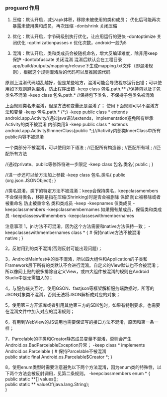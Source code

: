 ### proguard 作用
1. 压缩：默认开启，减少apk体积，移除未被使用的类和成员；
    优化后可能再次暴露未使用类和成员，再次压缩
-dontshrink 关闭压缩

2. 优化：默认开启，字节码级别执行优化，让应用运行的更快
-dontoptimize 关闭优化
-optimizationpasses n 优化次数，android一般为5

3. 混淆：默认开启，类和类成员会被随机命名，增大反编译难度，除非用keep保护
-dontobfuscate 关闭混淆
    混淆后默认会在工程目录app/build/outputs/mapping/release下生成mapping.txt文件（即混淆规则），根据这个规则混淆后的代码可以反推回源代码
    
原则上混淆代码越乱越好，但是某些地方，混淆可能会导致程序运行出错；可以使用如下规则避免混淆，防止程序出错
-keep class 包名.path.** //保持包以及子包类名不混淆
-keep class 包名.path.* //保持包下类名，不保持子包类名被混淆

上面规则类名未混淆，但是方法和变量还是混淆了；
使用下面规则可以不混淆方法和变量
-keep 包名.path.* {*;}
-keep public class * extends android.app.Activity//通过java语法extends，implementation避免所有继承Activity的类不被混淆
内部类用$
-keep public class * extends android.app.Activity$InnnerClass{public *;}//Activity内部类InnerClass中所有public内容不被混淆

一个类部分不被混淆，可以使用如下语法
<init>; //匹配所有构造器
<fields>; //匹配所有域
<methods>; //匹配所有方法

//通过private、public等修饰符进一步限定
-keep class 包名.类名{
    public <methods>;
}

//进一步还可以给方法加上参数
-keep class 包名.类名{
    public <methods>(org.json.JSONObject);
}

//类名混淆，类下的特定方法不被混淆：keep会保持类名，keepclassmembers不会保持类名，移除是指在压缩(Shrinking)时是否会被删除
保留	                        防止被移除或者被重命名	    防止被重命名
类和类成员	                    -keep	                    -keepnames
仅类成员	                    -keepclassmembers	        -keepclassmembernames
如果拥有某成员，保留类和类成员	-keepclasseswithmembers	    -keepclasseswithmembernames

注意事项
1，jni方法不可混淆，因为这个方法需要和native方法保持一致；
-keepclasseswithmembernames class * { # 保持native方法不被混淆    
    native <methods>;
}

2，反射用到的类不混淆(否则反射可能出现问题)；

3，AndroidMainfest中的类不混淆，所以四大组件和Application的子类和Framework层下所有的类默认不会进行混淆。自定义的View默认也不会被混淆；所以像网上贴的很多排除自定义View，或四大组件被混淆的规则在Android Studio中是无需加入的；

4，与服务端交互时，使用GSON、fastjson等框架解析服务端数据时，所写的JSON对象类不混淆，否则无法将JSON解析成对应的对象；

5，使用第三方开源库或者引用其他第三方的SDK包时，如果有特别要求，也需要在混淆文件中加入对应的混淆规则；

6，有用到WebView的JS调用也需要保证写的接口方法不混淆，原因和第一条一样；

7，Parcelable的子类和Creator静态成员变量不混淆，否则会产生Android.os.BadParcelableException异常；
-keep class * implements Android.os.Parcelable { # 保持Parcelable不被混淆           
    public static final Android.os.Parcelable$Creator *;
}

8，使用enum类型时需要注意避免以下两个方法混淆，因为enum类的特殊性，以下两个方法会被反射调用，见第二条规则。
-keepclassmembers enum * {  
    public static **[] values();  
    public static ** valueOf(java.lang.String);  
}